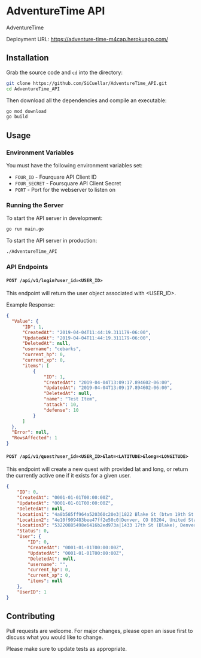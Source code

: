 # AdventureTime API

AdventureTime

Deployment URL: https://adventure-time-m4cap.herokuapp.com/

## Installation

Grab the source code and `cd` into the directory:

```bash
git clone https://github.com/SiCuellar/AdventureTime_API.git
cd AdventureTime_API
```

Then download all the dependencies and compile an executable:

```bash
go mod download
go build
```

## Usage

### Environment Variables
You must have the following environment variables set:

- `FOUR_ID` - Fourquare API Client ID
- `FOUR_SECRET` - Foursquare API Client Secret
- `PORT` - Port for the webserver to listen on


### Running the Server
To start the API server in development:
```bash
go run main.go
```

To start the API server in production:
```bash
./AdventureTime_API
```

### API Endpoints

#### `POST /api/v1/login?user_id=<USER_ID>`
This endpoint will return the user object associated with <USER_ID>.

Example Response:
```json
{
  "Value": {
      "ID": 1,
      "CreatedAt": "2019-04-04T11:44:19.311179-06:00",
      "UpdatedAt": "2019-04-04T11:44:19.311179-06:00",
      "DeletedAt": null,
      "username": "cebarks",
      "current_hp": 0,
      "current_xp": 0,
      "items": [
          {
              "ID": 1,
              "CreatedAt": "2019-04-04T13:09:17.894602-06:00",
              "UpdatedAt": "2019-04-04T13:09:17.894602-06:00",
              "DeletedAt": null,
              "name": "Test Item",
              "attack": 10,
              "defense": 10
          }
      ]
  },
  "Error": null,
  "RowsAffected": 1
}
```

#### `POST /api/v1/quest?user_id=<USER_ID>&lat=<LATITUDE>&long=<LONGITUDE>`
This endpoint will create a new quest with provided lat and long, or return the currently active one if it exists for a given user.

```json
{
    "ID": 0,
    "CreatedAt": "0001-01-01T00:00:00Z",
    "UpdatedAt": "0001-01-01T00:00:00Z",
    "DeletedAt": null,
    "Location1": "4a8b585ff964a520360c20e3|1822 Blake St (btwn 19th St & 18th St), Denver, CO 80202, United States",
    "Location2": "4e10f909483bee47ff2e50c0|Denver, CO 80204, United States",
    "Location3": "53220885498e6416b2ed973a|1433 17th St (Blake), Denver, CO 80202, United States",
    "Status": 0,
    "User": {
        "ID": 0,
        "CreatedAt": "0001-01-01T00:00:00Z",
        "UpdatedAt": "0001-01-01T00:00:00Z",
        "DeletedAt": null,
        "username": "",
        "current_hp": 0,
        "current_xp": 0,
        "items": null
    },
    "UserID": 1
}
```

## Contributing
Pull requests are welcome. For major changes, please open an issue first to discuss what you would like to change.

Please make sure to update tests as appropriate.

